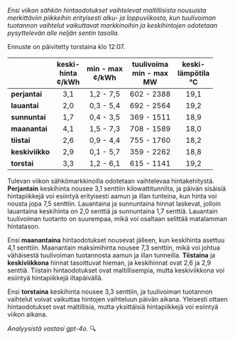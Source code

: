 *Ensi viikon sähkön hintaodotukset vaihtelevat maltillisista nousuista merkittäviin piikkeihin erityisesti alku- ja loppuviikosta, kun tuulivoiman tuotannon vaihtelut vaikuttavat markkinoihin ja keskihintojen odotetaan pysyttelevän alle neljän sentin tasolla.*

Ennuste on päivitetty torstaina klo 12:07.

|              | keski-<br>hinta<br>¢/kWh | min - max<br>¢/kWh | tuulivoima<br>min - max<br>MW | keski-<br>lämpötila<br>°C |
|:-------------|:----------------:|:----------------:|:-------------:|:-------------:|
| **perjantai**  | 3,1             | 1,2 - 7,5        | 602 - 2388    | 19,1          |
| **lauantai**  | 2,0             | 0,3 - 5,4        | 692 - 2564    | 19,2          |
| **sunnuntai** | 1,7             | 0,4 - 3,5        | 369 - 1511    | 18,9          |
| **maanantai** | 4,1             | 1,5 - 7,3        | 708 - 1589    | 18,0          |
| **tiistai**   | 2,6             | 0,9 - 4,4        | 755 - 1760    | 18,2          |
| **keskiviikko**| 2,9             | 0,1 - 5,7        | 359 - 2262    | 18,8          |
| **torstai**   | 3,3             | 1,2 - 6,1        | 615 - 1141    | 19,2          |

Tulevan viikon sähkömarkkinoilla odotetaan vaihtelevaa hintakehitystä. **Perjantain** keskihinta nousee 3,1 senttiin kilowattitunnilta, ja päivän sisäisiä hintapiikkejä voi esiintyä erityisesti aamun ja illan tunteina, kun hinta voi nousta jopa 7,5 senttiin. Lauantaina ja sunnuntaina hinnat laskevat, jolloin lauantaina keskihinta on 2,0 senttiä ja sunnuntaina 1,7 senttiä. Lauantain tuulivoiman tuotanto on suurempaa, mikä voi osaltaan selittää matalamman hintatason.

Ensi **maanantaina** hintaodotukset nousevat jälleen, kun keskihinta asettuu 4,1 senttiin. Maanantain maksimihinta nousee 7,3 senttiin, mikä voi johtua vähäisestä tuulivoiman tuotannosta aamun ja illan tunneilla. **Tiistaina** ja **keskiviikkona** hinnat tasoittuvat hieman, ja keskihinnat ovat 2,6 ja 2,9 senttiä. Tiistain hintaodotukset ovat maltillisempia, mutta keskiviikkona voi esiintyä hintapiikkejä iltapäivällä.

Ensi **torstaina** keskihinta nousee 3,3 senttiin, ja tuulivoiman tuotannon vaihtelut voivat vaikuttaa hintojen vaihteluun päivän aikana. Yleisesti ottaen hintaodotukset ovat maltillisia, mutta yksittäisiä hintapiikkejä voi esiintyä viikon aikana.

*Analyysistä vastasi gpt-4o.* 🔍
